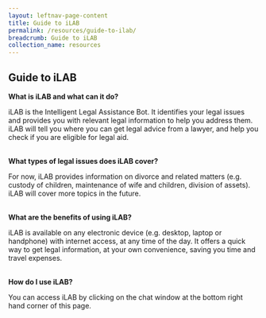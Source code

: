 ```yaml
---
layout: leftnav-page-content
title: Guide to iLAB
permalink: /resources/guide-to-ilab/
breadcrumb: Guide to iLAB
collection_name: resources
---
```

**Guide to iLAB**
---
**What is iLAB and what can it do?**
 
iLAB is the Intelligent Legal Assistance Bot. It identifies your legal issues and provides you with relevant legal information to help you address them. iLAB will tell you where you can get legal advice from a lawyer, and help you check if you are eligible for legal aid.
 
<br>**What types of legal issues does iLAB cover?**<br/>
 
For now, iLAB provides information on divorce and related matters (e.g. custody of children, maintenance of wife and children, division of assets). iLAB will cover more topics in the future.
 
<br>**What are the benefits of using iLAB?**<br/>
 
iLAB is available on any electronic device (e.g. desktop, laptop or handphone) with internet access, at any time of the day. It offers a quick way to get legal information,  at your own convenience, saving you time and travel expenses. 
 
<br>**How do I use iLAB?**<br/>
 
You can access iLAB by clicking on the chat window at the bottom right hand corner of this page.
